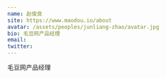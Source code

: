 ```yaml
---
name: 赵俊良
site: https://www.maodou.io/about
avatar: /assets/peoples/junliang-zhao/avatar.jpg
bio: 毛豆网产品经理
email: 
twitter: 
---
```

毛豆网产品经理
